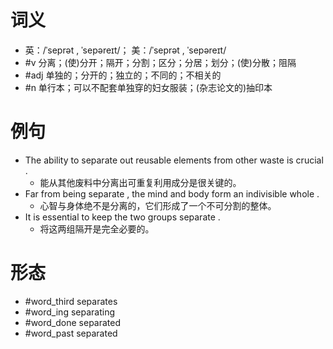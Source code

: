 # 词义
- 英：/ˈseprət , ˈsepəreɪt/； 美：/ˈseprət , ˈsepəreɪt/
- #v 分离；(使)分开；隔开；分割；区分；分居；划分；(使)分散；阻隔
- #adj 单独的；分开的；独立的；不同的；不相关的
- #n 单行本；可以不配套单独穿的妇女服装；(杂志论文的)抽印本
# 例句
- The ability to separate out reusable elements from other waste is crucial .
	- 能从其他废料中分离出可重复利用成分是很关键的。
- Far from being separate , the mind and body form an indivisible whole .
	- 心智与身体绝不是分离的，它们形成了一个不可分割的整体。
- It is essential to keep the two groups separate .
	- 将这两组隔开是完全必要的。
# 形态
- #word_third separates
- #word_ing separating
- #word_done separated
- #word_past separated

